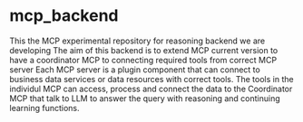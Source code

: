 # mcp_backend
This the MCP experimental repository for reasoning backend we are developing
The aim of this backend is to extend MCP current version to have a coordinator MCP to connecting required tools from correct MCP server
Each MCP server is a plugin component that can connect to business data services or data resources with correct tools.  The tools in the individul MCP can access, process and connect the data to the Coordinator MCP that talk to LLM to answer the query with reasoning and continuing learning functions. 
